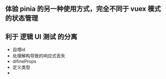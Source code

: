 ## 体验 pinia 的另一种使用方式，完全不同于 vuex 模式的状态管理
## 利于 逻辑 UI 测试 的分离
- 自增id
- 处理解构导致的响应式丢失
- difineProps
- 定义类型
- 
